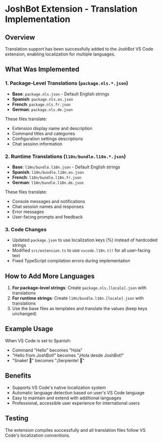# JoshBot Extension - Translation Implementation

## Overview
Translation support has been successfully added to the JoshBot VS Code extension, enabling localization for multiple languages.

## What Was Implemented

### 1. Package-Level Translations (`package.nls.*.json`)
- **Base**: `package.nls.json` - Default English strings
- **Spanish**: `package.nls.es.json` 
- **French**: `package.nls.fr.json`
- **German**: `package.nls.de.json`

These files translate:
- Extension display name and description
- Command titles and categories
- Configuration settings descriptions
- Chat session information

### 2. Runtime Translations (`l10n/bundle.l10n.*.json`)
- **Base**: `l10n/bundle.l10n.json` - Default English strings
- **Spanish**: `l10n/bundle.l10n.es.json`
- **French**: `l10n/bundle.l10n.fr.json` 
- **German**: `l10n/bundle.l10n.de.json`

These files translate:
- Console messages and notifications
- Chat session names and responses
- Error messages
- User-facing prompts and feedback

### 3. Code Changes
- Updated `package.json` to use localization keys (%) instead of hardcoded strings
- Modified `src/extension.ts` to use `vscode.l10n.t()` for all user-facing text
- Fixed TypeScript compilation errors during implementation

## How to Add More Languages

1. **For package-level strings**: Create `package.nls.[locale].json` with translations
2. **For runtime strings**: Create `l10n/bundle.l10n.[locale].json` with translations
3. Use the base files as templates and translate the values (keep keys unchanged)

## Example Usage

When VS Code is set to Spanish:
- Command "Hello" becomes "Hola" 
- "Hello from JoshBot!" becomes "¡Hola desde JoshBot!"
- "Snake! 🐍" becomes "¡Serpiente! 🐍"

## Benefits
- Supports VS Code's native localization system
- Automatic language detection based on user's VS Code language
- Easy to maintain and extend with additional languages
- Professional, accessible user experience for international users

## Testing
The extension compiles successfully and all translation files follow VS Code's localization conventions.